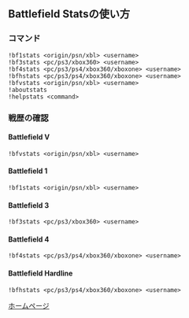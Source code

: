 ## Battlefield Statsの使い方

### コマンド
```
!bf1stats <origin/psn/xbl> <username>
!bf3stats <pc/ps3/xbox360> <username>
!bf4stats <pc/ps3/ps4/xbox360/xboxone> <username>
!bfhstats <pc/ps3/ps4/xbox360/xboxone> <username>
!bfvstats <origin/psn/xbl> <username>
!aboutstats
!helpstats <command>
```

### 戦歴の確認
#### Battlefield V
`!bfvstats <origin/psn/xbl> <username>`
#### Battlefield 1
`!bf1stats <origin/psn/xbl> <username>`
#### Battlefield 3
`!bf3stats <pc/ps3/xbox360> <username>`
#### Battlefield 4
`!bf4stats <pc/ps3/ps4/xbox360/xboxone> <username>`
#### Battlefield Hardline
`!bfhstats <pc/ps3/ps4/xbox360/xboxone> <username>`

[ホームページ](../README.md)